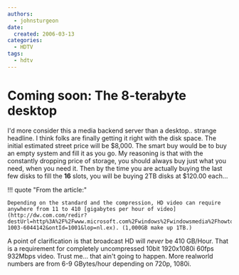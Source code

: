 ```yaml
---
authors:
  - johnsturgeon
date:
  created: 2006-03-13
categories:
  - HDTV
tags:
  - hdtv
---
```


# Coming soon: The  8-terabyte desktop

I'd more consider this a media backend server than a desktop.. strange headline. I think folks are finally getting it right with the disk space. The initial estimated street price will be $8,000. The smart buy would be to buy an empty system and fill it as you go. My reasoning is that with the constantly dropping price of storage, you should always buy just what you need, when you need it. Then by the time you are actually buying the last few disks to fill the **16** slots, you will be buying 2TB disks at $120.00 each...  

<!-- more -->

!!! quote "From the article:"  

    Depending on the standard and the compression, HD video can require anywhere from 11 to 410 [gigabytes per hour of video](http://dw.com.com/redir?destUrl=http%3A%2F%2Fwww.microsoft.com%2Fwindows%2Fwindowsmedia%2Fhowto%2Farticles%2FUnderstandingHDFormats.aspx&siteId=3&oId=2100-1003-6044142&ontId=1001&lop=nl.ex). (1,000GB make up 1TB.)  

A point of clarification is that broadcast HD will *never* be 410 GB/Hour. That is a requirement for completely uncompressed 10bit 1920x1080i 60fps 932Mbps video. Trust me... that ain't going to happen. More realworld numbers are from 6-9 GBytes/hour depending on 720p, 1080i.  

